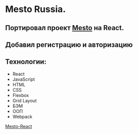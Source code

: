 # Mesto Russia.

## Портировал проект [Mesto](https://github.com/AndryushaYP/mesto) на React.
## Добавил регистрацию и авторизацию

## Технологии:

* React
* JavaScript
* HTML
* CSS
* Flexbox
* Grid Layout
* БЭМ
* ООП
* Webpack

[Mesto-React](https://andryushayp.github.io/react-mesto-auth/)
